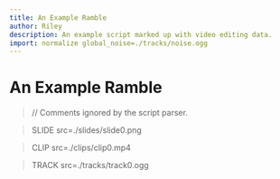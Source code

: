 ```yaml
---
title: An Example Ramble
author: Riley
description: An example script marked up with video editing data.
import: normalize global_noise=./tracks/noise.ogg
---
```


# An Example Ramble

> // Comments ignored by the script parser.

> SLIDE src=./slides/slide0.png

> CLIP src=./clips/clip0.mp4

> TRACK src=./tracks/track0.ogg